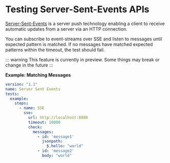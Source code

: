 # Testing Server-Sent-Events APIs

[Server-Sent-Events](https://developer.mozilla.org/en-US/docs/Web/API/Server-sent_events/Using_server-sent_events) is a server push technology enabling a client to receive automatic updates from a server via an HTTP connection.

You can subscribe to event-streams over SSE and listen to messages until expected pattern is matched. If no messages have matched expected patterns within the timeout, the test should fail.

::: warning
This feature is currently in preview. Some things may break or change in the future
:::

**Example: Matching Messages**

```yaml
version: "1.1"
name: Server Sent Events
tests:
  example:
    steps:
      - name: SSE
        sse:
          url: http://localhost:8080
          timeout: 10000
          check:
            messages:
              - id: 'message1'
                jsonpath:
                  $.hello: "world"
              - id: 'message2'
                body: "world"
```
